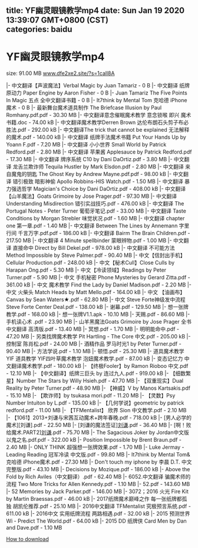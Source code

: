 
title: YF幽灵眼镜教学mp4
date: Sun Jan 19 2020 13:39:07 GMT+0800 (CST)    
categories: baidu
---

# YF幽灵眼镜教学mp4
size: 91.00 MB
 www.dfe2xe2.site/?s=1call8A
 
|- 中文翻译【声波魔法】Verbal Magic by Juan Tamariz - 0 B
|- 中文翻译 纸牌原动力 Paper Engine by Aaron Fisher - 0 B
|- Juan Tamariz The Five Points In Magic 五点 全中文翻译书籍 - 0 B
|- It7think by Mental Tom 克哈德 iPhone魔术 - 0 B
|- 最新舞台魔术道具制作 The Briefcase Illusion by Paul Romhany.pdf.pdf - 30.30 MB
|- 中文翻译意念催眠魔术教学 意念锁喉 即兴 魔术书籍.doc - 74.00 kB
|- 中文翻译魔术教学Derren Brown 达伦布朗石头剪子布必胜法.pdf - 292.00 kB
|- 中文翻译The trick that cannot be explained 无法解释的魔术.pdf - 140.00 kB
|- 中文翻译 纸牌手法魔术书籍 Put Your Hands Up by Yoann F.pdf - 7.20 MB
|- 中文翻译 小小世界 Small World by Patrick Redford.pdf - 2.80 MB
|- 中文翻译 苹果酱 Applesauce by Patrick Redford.pdf - 17.30 MB
|- 中文翻译 牌序系统 C10 by Dani DaOrtiz.pdf - 3.80 MB
|- 中文翻译 龙舌兰欺诈师 Tequila Hustler by Mark Elsdon.pdf - 2.80 MB
|- 中文翻译 来自魔鬼的钥匙 The Ghost Key by Andrew Mayne.pdf.pdf - 98.00 kB
|- 中文翻译 错引极致 暗影神偷 Apollo Robbins-HIS Watch.pdf - 1.50 MB
|- 中文翻译 暴力强选哲学 Magician's Choice by Dani DaOrtiz.pdf - 408.00 kB
|- 中文翻译 【山羊魔法】Goats Grimoire by Jose Prager.pdf - 97.30 MB
|- 中文翻译 Understanding Misdirection 错引实战技巧.pdf - 476.00 kB
|- 中文翻译 The Portugal Notes - Peter Turner 葡萄牙笔记.pdf - 33.00 MB
|- 中文翻译 Taste Conditions by Morgan Strebler 味觉状况.pdf - 1.60 MB
|- 中文翻译 chapter one 第一章.pdf - 1.40 MB
|- 中文翻译 Between The Lines by Annemann 字里行间 千言万字.pdf.pdf - 186.00 kB
|- 中文翻译 Bairm The Brain Children.pdf - 217.50 MB
|- 中文翻译 4 Minute spellbinder 蒙眼辨物.pdf - 1.00 MB
|- 中文翻译  直接命中 Direct by Bill Dekel.pdf - 978.00 kB
|- 中文翻译  不可能方法 Method Impossible by Steve Palmer.pdf - 90.40 MB
|- 中文【信封出手机】Cellular Production.pdf - 248.00 kB
|- 中文【秘术Cull】Close Culls by Harapan Ong.pdf - 5.30 MB
|- 中文【冷读领域】Readings by Peter Turner.pdf - 5.90 MB
|- 中文 手机秘密 Phone Mysteries by Gerard Zitta.pdf - 361.00 kB
|- 中文 魔术教学 Find the Lady by Daniel Madison.pdf - 2.20 MB
|- 中文 火柴头 Match Heads by Matt Mello.pdf - 164.00 kB
|- 中文 【油画布】Canvas by Sean Waters★.pdf - 62.80 MB
|- 中文 Steve Forte神级发中流程 Steve Forte Center Deal.pdf - 138.00 kB
|- 谢幕.pdf - 129.50 MB
|- 想一张牌教学.pdf - 168.00 kB
|- 想一张牌V1.1.apk - 10.10 MB
|- 天赐.pdf - 86.60 MB
|- 手机读心术 .pdf - 23.90 MB
|- 山羊黑魔法Goats Grimoire by Jose Prager 全书中文翻译 高清版.pdf - 13.40 MB
|- 冥想.pdf - 1.70 MB
|- 明明能命中.pdf - 47.20 MB
|- 另类找牌魔术教学 Pit Hartling - The Core 中文.pdf - 205.00 kB
|- 控制室 陈肖松.pdf - 24.00 MB
|- 酒精作品 罗马时光1 by Peter Turner.pdf - 90.40 MB
|- 方法学说.pdf - 1.10 MB
|- 顿悟.pdf - 25.30 MB
|- 道具魔术教学 YIF 道具教学 YIF四叶草魔术教学 泡妞魔术教学.pdf - 87.00 kB
|- 变态记忆力 中文翻译魔术教学.pdf - 180.00 kB
|- 【终极Fooler】by Ramon Rioboo 中文.pdf - 12.10 MB
|- 【中文翻译】纸牌三巨头 by 连过九人.pdf - 919.00 kB
|- 【细数繁星】Number The Stars by Willy Hsieh.pdf - 47.70 MB
|- 【双重现实】Dual Reality by Peter Turner.pdf - 48.90 MB
|- 【神威】V by Manos Kartsakis.pdf - 15.10 MB
|- 【欺诈师】by tsukasa mori.pdf - 11.20 MB
|- 【灵数】Psy Number Intuiton by L.pdf - 135.00 kB
|- 【几何学说】geometric by patrick redford.pdf - 11.00 MB
|- 【TFMentalist】 欣界 Sion 中文教学.pdf - 2.10 MB
|- 【1061】2013+刘谦与宋茜互动魔术+跨年春晚.pdf - 718.00 kB
|- [男人必学的魔术][刘谦].pdf - 22.50 MB
|- [刘谦的魔法签证][刘谦](2006).pdf - 36.40 MB
|- [啊！败给魔术.PART2][刘谦](2005).pdf - 75.70 MB
|- The Sagacious Joker by Jordan中文版 以鬼之名.pdf.pdf - 322.00 kB
|- Position Impossible by Brent Braun.pdf - 2.40 MB
|- ONLY THINK 超强想一张牌效果.pdf - 1.70 MB
|- Luke Jermay - Leading Reading 冠军冷读 中文版.pdf - 99.80 MB
|- It7think by Mental Tom&克哈德 iPhone魔术.pdf - 27.30 MB
|- Don't touch my iphone by 李晨 D.T. 中文 完整版.pdf - 43.10 MB
|- Decisions by Mozique.pdf - 186.00 kB
|- Above the Fold by Rich Aviles（中文翻译）.pdf - 62.40 MB
|- 6052.中文翻译 骗魔术师的流程 Two More Tricks for Allen Kennedy.pdf - 1.10 MB
|- 52.pdf - 143.60 MB
|- 52 Memories by Jack Parker.pdf - 146.00 MB
|- 3072；2016 火光 Fire Kit by Martin Braessas.pdf - 46.00 kB
|- 2017纸牌魔术巅峰之作 每一张纸牌都孤独  胡凯伦推荐.pdf - 25.10 MB
|- 2016中文翻译 TFMentalist 究极预言系统.pdf - 611.00 kB
|- 2016中文 实用纸牌流程 两路相遇.pdf - 32.00 kB
|- 2015 预测世界 Wi - Predict The World.pdf - 64.00 kB
|- 2015 DD 纸牌侠 Card Men by Dan and Dave.pdf - 1.10 MB

[How to download](https://bpcam.bemobtrk.com/go/2ceec3aa-1ca2-46d6-b9ff-aaa5c184517c?jno=1956)
